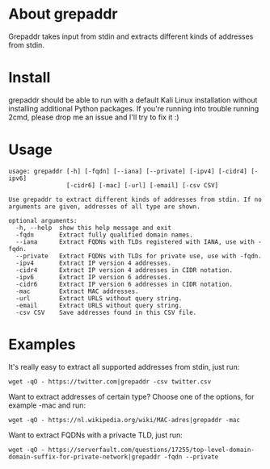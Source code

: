 # About grepaddr
Grepaddr takes input from stdin and extracts different kinds of addresses from stdin.

# Install
grepaddr should be able to run with a default Kali Linux installation without installing additional Python packages. If you're running into trouble running 2cmd, please drop me an issue and I'll try to fix it :)

# Usage
```
usage: grepaddr [-h] [-fqdn] [--iana] [--private] [-ipv4] [-cidr4] [-ipv6]
                [-cidr6] [-mac] [-url] [-email] [-csv CSV]

Use grepaddr to extract different kinds of addresses from stdin. If no
arguments are given, addresses of all type are shown.

optional arguments:
  -h, --help  show this help message and exit
  -fqdn       Extract fully qualified domain names.
  --iana      Extract FQDNs with TLDs registered with IANA, use with -fqdn.
  --private   Extract FQDNs with TLDs for private use, use with -fqdn.
  -ipv4       Extract IP version 4 addresses.
  -cidr4      Extract IP version 4 addresses in CIDR notation.
  -ipv6       Extract IP version 6 addresses.
  -cidr6      Extract IP version 6 addresses in CIDR notation.
  -mac        Extract MAC addresses.
  -url        Extract URLS without query string.
  -email      Extract URLS without query string.
  -csv CSV    Save addresses found in this CSV file.
```
# Examples
It's really easy to extract all supported addresses from stdin, just run:
```
wget -qO - https://twitter.com|grepaddr -csv twitter.csv
```
Want to extract addresses of certain type? Choose one of the options, for example -mac and run:
```
wget -qO - https://nl.wikipedia.org/wiki/MAC-adres|grepaddr -mac
```
Want to extract FQDNs with a privacte TLD, just run:
```
wget -qO - https://serverfault.com/questions/17255/top-level-domain-domain-suffix-for-private-network|grepaddr -fqdn --private
```
